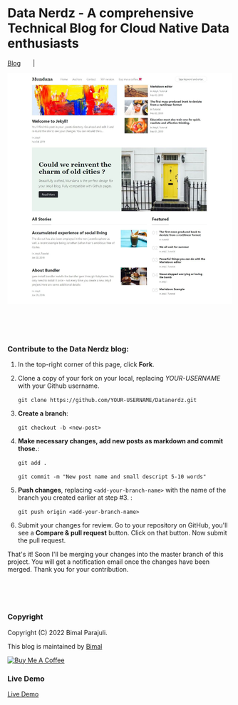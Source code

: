 # Data Nerdz - A comprehensive Technical Blog for Cloud Native Data enthusiasts

[Blog](https://bimal-parajuli.github.io/Datanerdz/) &nbsp; &nbsp;&nbsp;&nbsp; | &nbsp;  



![mundana jekyll theme screenshot](assets/images/screenshot.jpg)

<br><br><br>
### Contribute to the Data Nerdz blog:

1. In the top-right corner of this page, click **Fork**.

2. Clone a copy of your fork on your local, replacing *YOUR-USERNAME* with your Github username.

   `git clone https://github.com/YOUR-USERNAME/Datanerdz.git`

3. **Create a branch**: 

   `git checkout -b <new-post>`

4. **Make necessary changes, add new posts as markdown and commit those.**:

   `git add .`

   `git commit -m "New post name and small descript 5-10 words"`

5. **Push changes**, replacing `<add-your-branch-name>` with the name of the branch you created earlier at step #3. :

   `git push origin <add-your-branch-name>`

6. Submit your changes for review. Go to your repository on GitHub, you'll see a **Compare & pull request** button. Click on that button. Now submit the pull request.

That's it! Soon I'll be merging your changes into the master branch of this project. You will get a notification email once the changes have been merged. Thank you for your contribution.


<br><br><br>

### Copyright

Copyright (C) 2022 Bimal Parajuli.

This blog is maintained by [Bimal](https://github.com/bimal-parajuli/)

<a href="https://github.com/bimal-parajuli/Datanerdz/buy-me-a-coffee" target="_blank"><img src="https://www.buymeacoffee.com/assets/img/custom_images/orange_img.png" alt="Buy Me A Coffee" style="height: auto !important;width: auto !important;" ></a>

### Live Demo

[Live Demo](https://github.com/bimal-parajuli/Datanerdz/)
